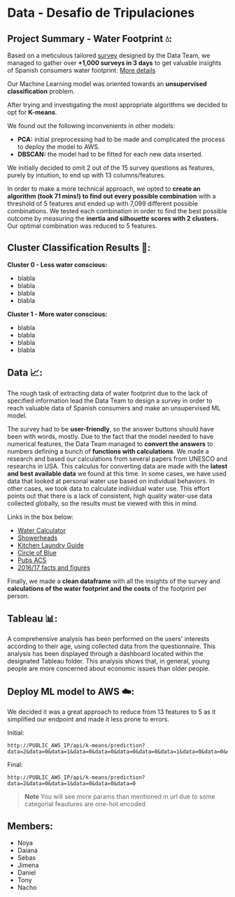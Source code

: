 # Data - Desafio de Tripulaciones


## Project Summary - Water Footprint 💧:

Based on a meticulous tailored <a href="https://form.typeform.com/to/zCsmiPAp">survey</a> designed by the Data Team, we managed to gather over **+1,000 surveys in 3 days** to get valuable insights of Spanish consumers water footprint. <a href="https://github.com/IgnacioGB1990/Data_Desafio/tree/develop/Typeform" target="blank">More details</a>

Our Machine Learning model was oriented towards an **unsupervised classification** problem.

After trying and investigating the most appropriate algorithms we decided to opt for **K-means**.

We found out the following inconvenients in other models:
* **PCA:** initial preprocessing had to be made and complicated the process to deploy the model to AWS. 
* **DBSCAN:** the model had to be fitted for each new data inserted.

We initially decided to omit 2 out of the 15 survey questions as features, purely by intuition, to end up with 13 columns/features.

In order to make a more technical approach, we opted to **create an algorithm (took 71 mins!) to find out every possible combination** with a threshold of 5 features and ended up with 7,099 different possible combinations. We tested each combination in order to find the best possible outcome by measuring the **inertia and silhouette scores with 2 clusters.** Our optimal combination was reduced to 5 features. 

## Cluster Classification Results 👥:

**Cluster 0 - Less water conscious:**
* blabla
* blabla
* blabla
* blabla

**Cluster 1 - More water conscious:**
* blabla
*  blabla
* blabla
* blabla

## Data 📈:

The rough task of extracting data of water footprint due to the lack of specified information lead the Data Team to design a survey in order to reach valuable data of Spanish consumers and make an unsupervised ML model.

The survey had to be **user-friendly**, so the answer buttons should have been with words, mostly. Due to the fact that the model needed to have numerical features, the Data Team managed to **convert the answers** to numbers defining a bunch of **functions with calculations**. We made a research and based our calculations from several papers from UNESCO and researchs in USA. This calculus for converting data are made with the **latest and best available data** we found at this time. In some cases, we have used data that looked at personal water use based on individual behaviors. In other cases, we took data to calculate individual water use. This effort points out that there is a lack of consistent, high quality water-use data collected globally, so the results must be viewed with this in mind.

Links in the box below:

* <a href="https://www.watercalculator.org/wp-content/uploads/2020/04/WFC-Methodology-August-2020.pdf" target="blank">Water Calculator</a>
* <a href="https://www.watercalculator.org/wp-content/uploads/2020/04/WFC-Methodology-August-2020.pdf" target="blank">Showerheads</a>
* <a href="https://www.watercalculator.org/wp-content/uploads/2020/04/WFC-Methodology-August-2020.pdf" target="blank">Kitchen Laundry Guide</a>
* <a href="https://www.watercalculator.org/wp-content/uploads/2020/04/WFC-Methodology-August-2020.pdf" target="blank">Circle of Blue</a>
* <a href="https://www.watercalculator.org/wp-content/uploads/2020/04/WFC-Methodology-August-2020.pdf" target="blank">Pubs ACS</a>
* <a href="https://www.watercalculator.org/wp-content/uploads/2020/04/WFC-Methodology-August-2020.pdf" target="blank">2016/17 facts and figures</a>


<!--
~~~
- https://www.watercalculator.org/wp-content/uploads/2020/04/WFC-Methodology-August-2020.pdf
- https://www.epa.gov/watersense/showerheads
- https://www.epa.gov/sites/default/files/2017-10/documents/ws-commercialbuildings-waterscore-residential-kitchen-laundry-guide.pdf
- https://www.circleofblue.org/wp-content/uploads/2016/04/WRF_REU2016.pdf
- https://pubs.acs.org/doi/full/10.1021/es800367m
- https://www.epa.gov/sites/default/files/2019-11/documents/2016_and_2017_facts_and_figures_data_tables_0.pdf
~~~
-->
Finally, we made a **clean dataframe** with all the insights of the survey and **calculations of the water footprint and the costs** of the footprint per person.


## Tableau 📊:

A comprehensive analysis has been performed on the users' interests according to their age, using  collected data from the questionnaire. This analysis has been displayed through a dashboard located within the designated Tableau folder. This analysis shows that, in general, young people are more concerned about economic issues than older people.

## Deploy ML model to AWS ☁️:

We decided it was a great approach to reduce from 13 features to 5 as it simplified our endpoint and made it less prone to errors.

Initial:
~~~
http://PUBLIC_AWS_IP/api/k-means/prediction?data=2&data=0&data=1&data=0&data=0&data=0&data=0&data=1&data=0&data=0&data=1&data=1&data=0&data=0&data=1&data=1&data=0
~~~

Final:
~~~
http://PUBLIC_AWS_IP/api/k-means/prediction?data=2&data=0&data=1&data=0&data=0&data=0
~~~


> **Note**
> You will see more params than mentioned in url due to some categorial feautures are one-hot encoded








## Members:

* Noya
* Daiana
* Sebas
* Jimena
* Daniel
* Tony
* Nacho
